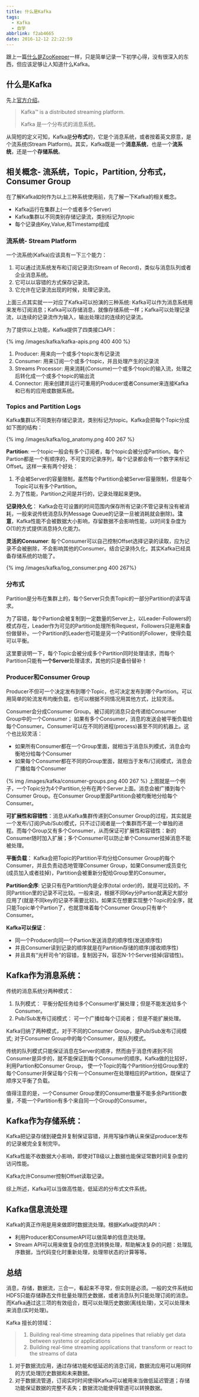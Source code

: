 ```yaml
---
title: 什么是Kafka
tags:
  - Kafka
  - 自学
abbrlink: f2ab4665
date: 2016-12-12 22:22:59
---
```

跟上一篇[什么是ZooKeeper](https://blog.ubyte.me/p/70e69dfb/)一样，只是简单记录一下初学心得，没有很深入的东西，但应该足够让人知道什么Kafka。

## 什么是Kafka
先上[官方介绍](https://kafka.apache.org/intro)。
> Kafka™ is a distributed streaming platform.
>
> Kafka 是一个分布式的消息系统。

从简短的定义可知，Kafka是**分布式**的，它是个消息系统，或者按着英文原意，是个流系统(Stream Platform)。其实，Kafka既是一个**消息系统**，也是一个**流系统**，还是一个**存储系统**。

<!--more-->

## 相关概念- 流系统，Topic，Partition, 分布式，Consumer Group
在了解Kafka如何作为以上三种系统使用前，先了解一下Kafka的相关概念。
- Kafka运行在集群上(一个或者多个Server)
- Kafka集群以不同类别存储记录流，类别标记为topic
- 每个记录由Key,Value,和Timestamp组成

### 流系统- Stream Platform
一个流系统(Kafka)应该具有一下三个能力：
1. 可以通过流系统发布和订阅记录流(Stream of Record)，类似与消息队列或者企业消息系统。
2. 它可以以容错的方式保存记录流。
3. 它允许在记录流出现的时候，处理记录流。

上面三点其实就一一对应了Kafka可以扮演的三种系统: Kafka可以作为消息系统用来发布订阅消息；Kafka可以存储消息，就像存储系统一样；Kafka可以处理记录流，以连续的记录流作为输入，输出处理过的连续的记录流。

为了提供以上功能，Kafka提供了四类接口API：

{% img /images/kafka/kafka-apis.png 400 400 %}

1. Producer: 用来向一个或多个topic发布记录流
2. Consumer: 用来订阅一个或多个topic，并且处理产生的记录流
3. Streams Processor: 用来消耗(Consume)一个或多个topic的输入流，处理之后转化成一个或多个topic的输出流
4. Connector: 用来创建并运行可重用的Producer或者Consumer来连接Kafka和已有的应用或数据系统。

### Topics and Partition Logs
Kafka集群以不同类别存储记录流，类别标记为topic。Kafka会把每个Topic分成如下图的结构：

{% img /images/kafka/log_anatomy.png 400 267 %}

**Partition**: 一个topic一般会有多个订阅者，每个topic会被分成Partition。每个Partion都是一个有顺序的，不可变的记录序列，每个记录都会有一个数字来标记Offset。这样一来有两个好处：
1. 不会被Server的容量限制，虽然每个Partition会被Server容量限制，但是每个Topic可以有多个Partition。
2. 为了性能，Partition之间是并行的，记录处理起来更快。

**记录持久化**： Kafka会在可设置的时间范围内保存所有记录(不管记录有没有被消耗，一般来说传统消息队列Message Queue的记录一旦被消耗就会删除)。**注意**，Kafka性能不会被数据大小影响，存留数据不会影响性能，以时间复杂度为O(1)的方式提供消息持久化能力。

**灵活的Consumer**: 每个Consumer可以自己控制Offset选择记录的读取，应为记录不会被删除，不会影响其他的Consumer。结合记录持久化，其实Kafka已经具备存储系统的功能了。

{% img /images/kafka/log_consumer.png 400 267%}

### 分布式
Partition是分布在集群上的，每个Server只负责Topic的一部分Partition的读写请求。

为了容错，每个Partion会被复制到一定数量的Server上，以Leader-Followers的模式存在，Leader作为可见的Partition处理所有Request，Followers只是用来备份做替补。一个Partition的Leader也可能是另一个Patition的Follower，使得负载可以平衡。

这里要说明一下，每个Topic会被分成多个Partition同时处理请求，而每个Partition只能有**一个Server**处理请求，其他的只是备份替补！

### Producer和Consumer Group
Producer不但可一个决定发布到哪个Topic，也可决定发布到哪个Partition。可以用简单的轮流发布均衡负载，也可以根据不同情况用其他方式，比较灵活。

Consumer会分成Consumer Group。被订阅的消息只会传递给Consumer Group中的一个Consumer； 如果有多个Consumer，消息的发送会被平衡负载给每个Consumer。Consumer可以在不同的进程(process)甚至不同的机器上。这个也比较灵活：
- 如果所有Consumer都在一个Group里面，就相当于消息队列模式，消息会均衡地分给每个Consumer
- 如果每个Consumer都在不同的Group里面，就相当于发布/订阅模式，消息会广播给每个Consumer

{% img /images/kafka/consumer-groups.png 400 267 %}
上图就是一个例子，一个Topic分为4个Partition,分布在两个Server上面。消息会被广播到每个Consumer Group。在Consumer Group里面Partition会被均衡地分给每个Consumer。

**可扩展性和容错性**：消息从Kafka集群传递到Consumer Group的过程，其实就是一个发布/订阅(Pub/Sub)模式，只不过订阅者是一个集群而不是一个单独的进程。而每个Group又有多个Consumer，从而保证可扩展性和容错性：新的Consumer随时加入扩展；多个Consumer可以防止单个Consumer挂掉消息不能被处理。

**平衡负载**： Kafka会把Topic的Partition平均分给Consumer Group的每个Consumer，并且负责动态地管理Consumer Group，如果Consumer成员变化(成员加入或者挂掉)，Partition会被重新分配给Group里的Consumer。

**Partition全序**: 记录只有在Partition内是全序(total order)的，就是可比较的。不同Partition里的记录不可比较。一般来说，根据不同Key分Partion就满足大部分应用了(就是不同key的记录不需要比较)。如果实在想要实现整个Topic的全序，就只能Topic单个Partion了，也就意味着每个Consumer Group只有单个Consumer。

**Kafka可以保证**：
- 同一个Producer向同一个Partion发送消息的顺序性(发送顺序性)
- 并且Consumer读到记录的顺序就是在Partition存储的顺序(接收顺序性)
- 并且具有“光杆司令”的容错，复制因子N，容忍N-1个Server挂掉(容错性)。


## Kafka作为消息系统：

传统的消息系统分两种模式：
1. 队列模式： 平衡分配任务给多个Consumer扩展处理；但是不能发送给多个Consumer。
2. Pub/Sub发布订阅模式： 可一个广播给每个订阅者； 但是不能扩展处理。

Kafka归纳了两种模式，对于不同的Consumer Group，是Pub/Sub发布订阅模式; 对于Consumer Group中的每个Consumer，是队列模式。

传统的队列模式只能保证消息在Server的顺序，然而由于消息传递到不同Consumer是异步的，就不能保证到每个Consumer的顺序。Kafka做的比较好，利用Partion和Consumer Group， 使一个Topic的每个Partition分给Group里的每个Consumer并保证每个只有一个Consumer在处理相应的Partition，既保证了顺序又平衡了负载。

值得注意的是，一个Consumer Group里的Consumer数量不能多余Partition数量，不能一个Partition有多个来自同一个Group的Consumer。

## Kafka作为存储系统：
Kafka把记录存储到硬盘并复制保证容错，并用写操作确认来保证producer发布的记录被完全复制完毕。

Kafka性能不收数据大小影响，即使对TB级以上数据也能保证常数时间复杂度的访问性能。

Kafka允许Consumer控制Offset读取记录。

综上所述，Kafka可以当做高性能，低延迟的分布式文件系统。

## Kafka信息流处理
Kafka的真正作用是用来做即时数据流处理。根据Kafka提供的API：
- 利用Producer和ConsumerAPI可以做简单的信息流处理。
- Stream API可以用来做复杂的信息流转换处理，帮助解决复杂的问题：处理乱序数据，当代码变化时重新处理，处理带状态的计算等等。

## 总结
消息，存储，数据流，三合一，看起来不寻常，但实则是必须。一般的文件系统如HDFS只能存储静态文件批量处理历史数据，或者消息队列只能处理订阅的消息。而Kafka通过这三项的有效组合，既可以处理历史数据(离线处理)，又可以处理未来消息(实时处理)。

Kafka 擅长的领域：
> 1. Building real-time streaming data pipelines that reliably get data between systems or applications
> 2. Building real-time streaming applications that transform or react to the streams of data

1. 对于数据流应用，通过存储功能和低延迟的消息订阅，数据流应用可以用同样的方式处理历史数据和未来数据。
2. 对于数据流管道，订阅实时时间使得Kafka可以被用来当做低延迟管道；存储功能保证数据的完整不丢失；数据流功能使得管道可以转换数据。
